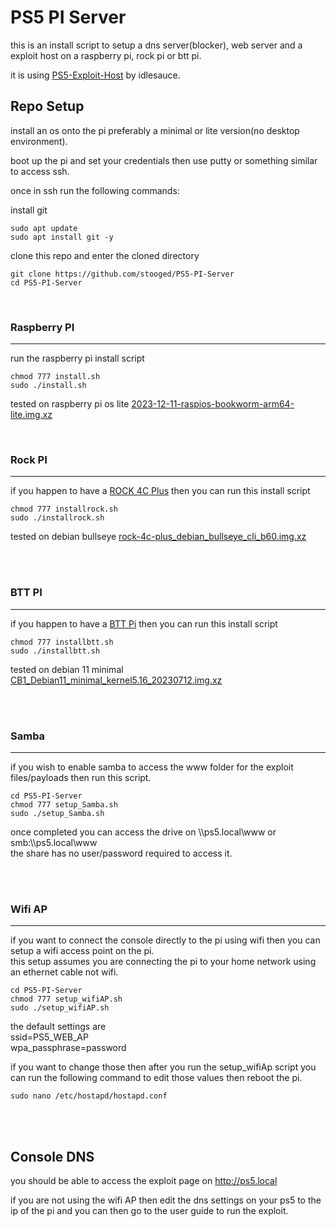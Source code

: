 # PS5 PI Server


this is an install script to setup a dns server(blocker), web server and a exploit host on a raspberry pi, rock pi or btt pi.


it is using <a href=https://github.com/idlesauce/PS5-Exploit-Host>PS5-Exploit-Host</a> by idlesauce.


## Repo Setup

install an os onto the pi preferably a minimal or lite version(no desktop environment).

boot up the pi and set your credentials then use putty or something similar to access ssh.

once in ssh run the following commands:


install git

```
sudo apt update
sudo apt install git -y
```

clone this repo and enter the cloned directory

```
git clone https://github.com/stooged/PS5-PI-Server
cd PS5-PI-Server
```



<br>

### Raspberry PI
<hr>

run the raspberry pi install script

```
chmod 777 install.sh
sudo ./install.sh

```


tested on raspberry pi os lite
<a href=https://downloads.raspberrypi.com/raspios_lite_arm64/images/raspios_lite_arm64-2023-12-11/2023-12-11-raspios-bookworm-arm64-lite.img.xz>2023-12-11-raspios-bookworm-arm64-lite.img.xz</a>



<br>

### Rock PI
<hr>


if you happen to have a <a href=https://wiki.radxa.com/Rock4/4cplus>ROCK 4C Plus</a> then you can run this install script

```
chmod 777 installrock.sh
sudo ./installrock.sh
```

tested on debian bullseye
<a href=https://github.com/radxa-build/rock-4c-plus/releases/download/b60/rock-4c-plus_debian_bullseye_cli_b60.img.xz>rock-4c-plus_debian_bullseye_cli_b60.img.xz</a>

<br><br>



### BTT PI
<hr>


if you happen to have a <a href=https://biqu.equipment/en-au/products/bigtreetech-btt-pi-v1-2>BTT Pi</a> then you can run this install script

```
chmod 777 installbtt.sh
sudo ./installbtt.sh
```

tested on debian 11 minimal
<a href=https://github.com/bigtreetech/CB1/releases/download/V2.3.3/CB1_Debian11_minimal_kernel5.16_20230712.img.xz>CB1_Debian11_minimal_kernel5.16_20230712.img.xz</a>

<br><br>



### Samba
<hr>

if you wish to enable samba to access the www folder for the exploit files/payloads then run this script.


```
cd PS5-PI-Server
chmod 777 setup_Samba.sh
sudo ./setup_Samba.sh
```

once completed you can access the drive on \\\ps5.local\www or smb:\\\ps5.local\www<br>
the share has no user/password required to access it.

<br><br>


### Wifi AP
<hr>


if you want to connect the console directly to the pi using wifi then you can setup a wifi access point on the pi.<br>
this setup assumes you are connecting the pi to your home network using an ethernet cable not wifi.


```
cd PS5-PI-Server
chmod 777 setup_wifiAP.sh
sudo ./setup_wifiAP.sh
```

the default settings are<br>
ssid=PS5_WEB_AP<br>
wpa_passphrase=password<br>

if you want to change those then after you run the setup_wifiAp script you can run the following command to edit those values then reboot the pi.

```
sudo nano /etc/hostapd/hostapd.conf
```

<br><br>

## Console DNS

you should be able to access the exploit page on http://ps5.local

if you are not using the wifi AP then edit the dns settings on your ps5 to the ip of the pi and you can then go to the user guide to run the exploit.



